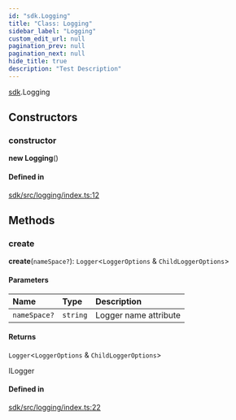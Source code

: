 ```yaml
---
id: "sdk.Logging"
title: "Class: Logging"
sidebar_label: "Logging"
custom_edit_url: null
pagination_prev: null
pagination_next: null
hide_title: true
description: "Test Description"
---
```


[sdk](../namespaces/sdk.md).Logging

## Constructors

### constructor

**new Logging**()

#### Defined in

[sdk/src/logging/index.ts:12](https://github.com/AKASHAorg/akasha-core/blob/978d02d1/sdk/src/logging/index.ts#L12)

## Methods

### create

**create**(`nameSpace?`): `Logger`<`LoggerOptions` & `ChildLoggerOptions`\>

#### Parameters

| Name | Type | Description |
| :------ | :------ | :------ |
| `nameSpace?` | `string` | Logger name attribute |

#### Returns

`Logger`<`LoggerOptions` & `ChildLoggerOptions`\>

ILogger

#### Defined in

[sdk/src/logging/index.ts:22](https://github.com/AKASHAorg/akasha-core/blob/978d02d1/sdk/src/logging/index.ts#L22)
